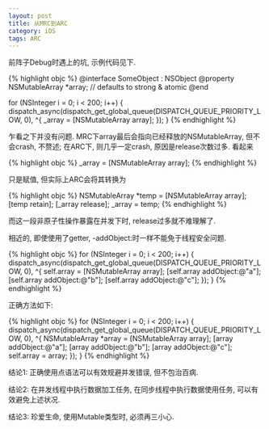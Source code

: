 ```yaml
---
layout: post
title: 从MRC到ARC
category: iOS
tags: ARC
---
```


前阵子Debug时遇上的坑, 示例代码见下.

{% highlight objc %}
@interface SomeObject : NSObject
@property NSMutableArray *array;	// defaults to strong & atomic
@end

for (NSInteger i = 0; i < 200; i++) {
    dispatch_async(dispatch_get_global_queue(DISPATCH_QUEUE_PRIORITY_LOW, 0), ^{
        _array = [NSMutableArray array];
    });
}
{% endhighlight %}

乍看之下并没有问题. MRC下array最后会指向已经释放的NSMutableArray, 但不会crash, 不赘述; 在ARC下, 则几乎一定crash, 原因是release次数过多. 看起来

{% highlight objc %}
_array = [NSMutableArray array];
{% endhighlight %}

只是赋值, 但实际上ARC会将其转换为

{% highlight objc %}
NSMutableArray *temp = [NSMutableArray array];
[temp retain];
[_array release];
_array = temp;
{% endhighlight %}

而这一段非原子性操作暴露在并发下时, release过多就不难理解了.

相近的, 即使使用了getter, -addObject:时一样不能免于线程安全问题.

{% highlight objc %}
for (NSInteger i = 0; i < 200; i++) {
    dispatch_async(dispatch_get_global_queue(DISPATCH_QUEUE_PRIORITY_LOW, 0), ^{
        self.array = [NSMutableArray array];
        [self.array addObject:@"a"];
        [self.array addObject:@"b"];
        [self.array addObject:@"c"];
    });
}
{% endhighlight %}

正确方法如下:

{% highlight objc %}
for (NSInteger i = 0; i < 200; i++) {
    dispatch_async(dispatch_get_global_queue(DISPATCH_QUEUE_PRIORITY_LOW, 0), ^{
        NSMutableArray *array = [NSMutableArray array];
        [array addObject:@"a"];
        [array addObject:@"b"];
        [array addObject:@"c"];
        self.array = array;
    });
}
{% endhighlight %}

结论1: 正确使用点语法可以有效规避并发错误, 但不包治百病.

结论2: 在并发线程中执行数据加工任务, 在同步线程中执行数据使用任务, 可以有效避免上述状况.

结论3: 珍爱生命, 使用Mutable类型时, 必须再三小心.
